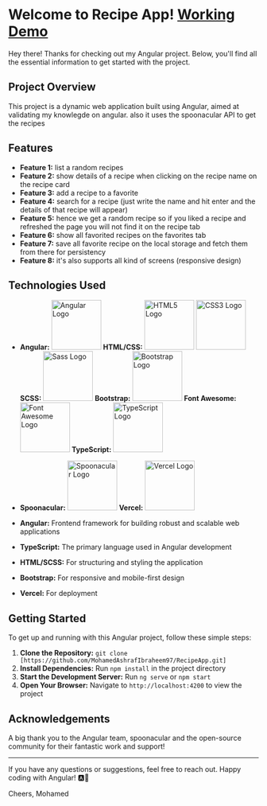 # Welcome to Recipe App! [Working Demo](https://recipe-app-five-lime.vercel.app/favorite-recipes)

Hey there! Thanks for checking out my Angular project. Below, you'll find all the essential information to get started with the project.

## Project Overview
This project is a dynamic web application built using Angular, aimed at validating my knowlegde on angular. also it uses the spoonacular API to get the recipes

## Features
- **Feature 1:** list a random recipes
- **Feature 2:** show details of a recipe when clicking on the recipe name on the recipe card
- **Feature 3:** add a recipe to a favorite 
- **Feature 4:** search for a recipe (just write the name and hit enter and the details of that recipe will appear) 
- **Feature 5:** hence we get a random recipe so if you liked a recipe and refreshed the page you will not find it on the recipe tab
- **Feature 6:** show all favorited recipes on the favorites tab 
- **Feature 7:** save all favorite recipe on the local storage and fetch them from there for persistency
- **Feature 8:** it's also supports all kind of screens (responsive design)

## Technologies Used
- **Angular:** <img src="https://angular.io/assets/images/logos/angular/angular.svg" alt="Angular Logo" width="100" height="100"> **HTML/CSS:** <img src="https://upload.wikimedia.org/wikipedia/commons/6/61/HTML5_logo_and_wordmark.svg" alt="HTML5 Logo" width="100" height="100"> <img src="https://upload.wikimedia.org/wikipedia/commons/d/d5/CSS3_logo_and_wordmark.svg" alt="CSS3 Logo" width="100" height="100"> **SCSS:** <img src="https://sass-lang.com/assets/img/logos/logo-b6e1ef6e.svg" alt="Sass Logo" width="100" height="100"> **Bootstrap:** <img src="https://upload.wikimedia.org/wikipedia/commons/thumb/b/b2/Bootstrap_logo.svg/1200px-Bootstrap_logo.svg.png" alt="Bootstrap Logo" width="100" height="100"> **Font Awesome:** <img src="https://fontawesome.com/images/open-graph.png" alt="Font Awesome Logo" width="100" height="100"> **TypeScript:** <img src="https://upload.wikimedia.org/wikipedia/commons/4/4c/Typescript_logo_2022.svg" alt="TypeScript Logo" width="100" height="100">
- **Spoonacular:** <img src="https://spoonacular.com/images/spoonacular-logo-b.svg" alt="Spoonacular Logo" width="100" height="100"> **Vercel:** <img src="https://assets.vercel.com/image/upload/front/assets/design/vercel-triangle-black.svg" alt="Vercel Logo" width="100" height="100">



- **Angular:** Frontend framework for building robust and scalable web applications
- **TypeScript:** The primary language used in Angular development
- **HTML/SCSS:** For structuring and styling the application
- **Bootstrap:** For responsive and mobile-first design
- **Vercel:** For deployment

## Getting Started
To get up and running with this Angular project, follow these simple steps:

1. **Clone the Repository:** `git clone [https://github.com/MohamedAshrafIbraheem97/RecipeApp.git]`
2. **Install Dependencies:** Run `npm install` in the project directory
3. **Start the Development Server:** Run `ng serve` or `npm start`
4. **Open Your Browser:** Navigate to `http://localhost:4200` to view the project


## Acknowledgements
A big thank you to the Angular team, spoonacular and the open-source community for their fantastic work and support!

---

If you have any questions or suggestions, feel free to reach out. Happy coding with Angular! 🅰️🚀

Cheers,
Mohamed
